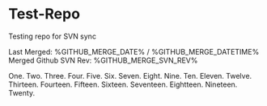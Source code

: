 Test-Repo
=========

Testing repo for SVN sync

Last Merged: %GITHUB_MERGE_DATE% / %GITHUB_MERGE_DATETIME%
Merged Github SVN Rev: %GITHUB_MERGE_SVN_REV%

One.
Two.
Three.
Four.
Five.
Six.
Seven.
Eight.
Nine.
Ten.
Eleven.
Twelve.
Thirteen.
Fourteen.
Fifteen.
Sixteen.
Seventeen.
Eightteen.
Nineteen.
Twenty.
